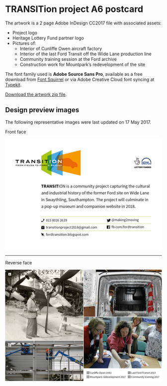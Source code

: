 # TRANSITion project A6 postcard

The artwork is a 2 page Adobe InDesign CC2017 file with associated assets:

* Project logo
* Heritage Lottery Fund partner logo
* Pictures of:
    * Interior of Cunliffe Owen aircraft factory
    * Interior of the last Ford Transit off the Wide Lane production line
    * Community training session at the Ford archive
    * Construction work for Mountpark’s redevelopment of the site

The font family used is **Adobe Source Sans Pro**, available as a free download from [Font Squirrel](https://www.fontsquirrel.com/fonts/source-sans-pro) or via Adobe Creative Cloud font syncing at [Typekit](https://typekit.com/fonts/source-sans).

[Download the artwork zip file](https://github.com/watershed/transition-a6-postcard/archive/master.zip).

## Design preview images

The following representative images were last updated on 17 May 2017.

Front face

![TRANSITion postcard info](https://raw.githubusercontent.com/watershed/transition-a6-postcard/master/design-preview/transition-A6-postcard_info.png)

- - -

Reverse face

![TRANSITion postcard images](https://raw.githubusercontent.com/watershed/transition-a6-postcard/master/design-preview/transition-A6-postcard_images.jpg)
